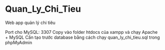 # Quan_Ly_Chi_Tieu
Web app quản lý chi tiêu
<br>

Port cho MySQL: 3307
Copy vào folder htdocs của xampp và chạy Apache + MySQL
Cần tạo trước database bằng cách chạy quan_ly_chi_tieu.sql trong phpMyAdmin
